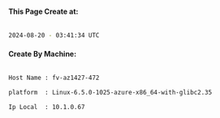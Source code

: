 
   
#### This Page Create at:

```bash

2024-08-20 - 03:41:34 UTC

```

#### Create By Machine:

```bash

Host Name : fv-az1427-472

platform  : Linux-6.5.0-1025-azure-x86_64-with-glibc2.35

Ip Local  : 10.1.0.67

```

